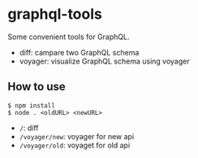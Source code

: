 # graphql-tools

Some convenient tools for GraphQL.

* diff: campare two GraphQL schema
* voyager: visualize GraphQL schema using voyager

## How to use

```shell
$ npm install
$ node . <oldURL> <newURL>
```

* `/`: diff
* `/voyager/new`: voyager for new api
* `/voyager/old`: voyaget for old api
